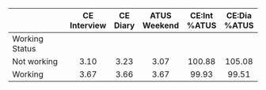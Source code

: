 
|                      | CE<br>Interview |  CE<br>Diary | ATUS<br>Weekend | CE:Int<br>%ATUS | CE:Dia<br>%ATUS |
| -------------------- | :----------: | :----------: | :----------: | :----------: | :----------: |
| Working Status       |              |              |              |              |              |
| Not working          |         3.10 |         3.23 |         3.07 |       100.88 |       105.08 |
| Working              |         3.67 |         3.66 |         3.67 |        99.93 |        99.51 |

